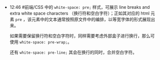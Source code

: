 
- 12:46 
	#前端/CSS 中的 `white-space: pre;` 样式，可展示 line breaks and extra white space characters （换行符和空白字符）；正如其对应的 html 元素 `pre` ，该元素中的文本通常按照原文件中的编排，以等宽字体的形式展现出来。
	
	如果需要保留换行符和空白字符时，同样需要考虑外部盒子进行换行，那么可使用 `white-space: pre-wrap;`。
	
	还有 `white-space: pre-line;` 其会在换行的同时，合并空白字符。 